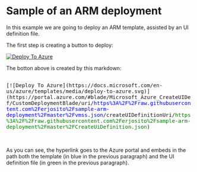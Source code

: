 # Sample of an ARM deployment

In this example we are going to deploy an ARM template, assisted by an UI definition file.

The first step is creating a button to deploy:

[![Deploy To Azure](https://docs.microsoft.com/en-us/azure/templates/media/deploy-to-azure.svg)](https://portal.azure.com/#blade/Microsoft_Azure_CreateUIDef/CustomDeploymentBlade/uri/https%3A%2F%2Fraw.githubusercontent.com%2Ferjosito%2Fsample-arm-deployment%2Fmaster%2Fvmss.json/createUIDefinitionUri/https%3A%2F%2Fraw.githubusercontent.com%2Ferjosito%2Fsample-arm-deployment%2Fmaster%2FCreateUiDefinition.json)

The botton above is created by this markdown:

 <div style="white-space: pre-wrap; font-family:monospace">
[![Deploy To Azure](https://docs.microsoft.com/en-us/azure/templates/media/deploy-to-azure.svg)](https://portal.azure.com/#blade/Microsoft_Azure_CreateUIDef/CustomDeploymentBlade/uri/<span style="color:blue;">https%3A%2F%2Fraw.githubusercontent.com%2Ferjosito%2Fsample-arm-deployment%2Fmaster%2Fvmss.json</span>/createUIDefinitionUri/<span style="color:green;">https%3A%2F%2Fraw.githubusercontent.com%2Ferjosito%2Fsample-arm-deployment%2Fmaster%2FCreateUiDefinition.json</span>)
<br>
</div>

As you can see, the hyperlink goes to the Azure portal and embeds in the path both the template (in blue in the previous paragraph) and the UI definition file (in green in the previous paragraph).